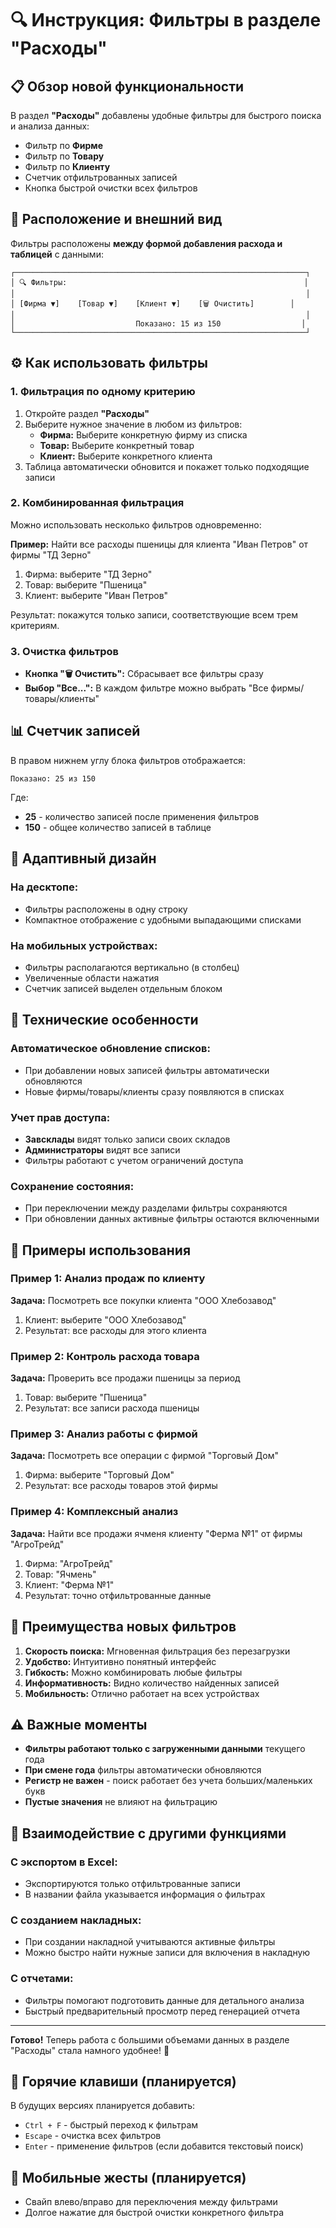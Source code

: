 # 🔍 Инструкция: Фильтры в разделе "Расходы"

## 📋 Обзор новой функциональности

В раздел **"Расходы"** добавлены удобные фильтры для быстрого поиска и анализа данных:
- Фильтр по **Фирме**
- Фильтр по **Товару** 
- Фильтр по **Клиенту**
- Счетчик отфильтрованных записей
- Кнопка быстрой очистки всех фильтров

## 🎯 Расположение и внешний вид

Фильтры расположены **между формой добавления расхода и таблицей** с данными:

```
┌─────────────────────────────────────────────────────────────────┐
│ 🔍 Фильтры:                                                     │
│                                                                 │
│ [Фирма ▼]    [Товар ▼]    [Клиент ▼]    [🗑️ Очистить]        │
│                                                                 │
│                           Показано: 15 из 150                  │
└─────────────────────────────────────────────────────────────────┘
```

## ⚙️ Как использовать фильтры

### 1. Фильтрация по одному критерию
1. Откройте раздел **"Расходы"**
2. Выберите нужное значение в любом из фильтров:
   - **Фирма:** Выберите конкретную фирму из списка
   - **Товар:** Выберите конкретный товар
   - **Клиент:** Выберите конкретного клиента
3. Таблица автоматически обновится и покажет только подходящие записи

### 2. Комбинированная фильтрация
Можно использовать несколько фильтров одновременно:

**Пример:** Найти все расходы пшеницы для клиента "Иван Петров" от фирмы "ТД Зерно"
1. Фирма: выберите "ТД Зерно"
2. Товар: выберите "Пшеница"
3. Клиент: выберите "Иван Петров"

Результат: покажутся только записи, соответствующие всем трем критериям.

### 3. Очистка фильтров
- **Кнопка "🗑️ Очистить":** Сбрасывает все фильтры сразу
- **Выбор "Все...":** В каждом фильтре можно выбрать "Все фирмы/товары/клиенты"

## 📊 Счетчик записей

В правом нижнем углу блока фильтров отображается:
```
Показано: 25 из 150
```

Где:
- **25** - количество записей после применения фильтров
- **150** - общее количество записей в таблице

## 🎨 Адаптивный дизайн

### На десктопе:
- Фильтры расположены в одну строку
- Компактное отображение с удобными выпадающими списками

### На мобильных устройствах:
- Фильтры располагаются вертикально (в столбец)
- Увеличенные области нажатия
- Счетчик записей выделен отдельным блоком

## 🔧 Технические особенности

### Автоматическое обновление списков:
- При добавлении новых записей фильтры автоматически обновляются
- Новые фирмы/товары/клиенты сразу появляются в списках

### Учет прав доступа:
- **Завсклады** видят только записи своих складов
- **Администраторы** видят все записи
- Фильтры работают с учетом ограничений доступа

### Сохранение состояния:
- При переключении между разделами фильтры сохраняются
- При обновлении данных активные фильтры остаются включенными

## 🧪 Примеры использования

### Пример 1: Анализ продаж по клиенту
**Задача:** Посмотреть все покупки клиента "ООО Хлебозавод"
1. Клиент: выберите "ООО Хлебозавод"
2. Результат: все расходы для этого клиента

### Пример 2: Контроль расхода товара
**Задача:** Проверить все продажи пшеницы за период
1. Товар: выберите "Пшеница"
2. Результат: все записи расхода пшеницы

### Пример 3: Анализ работы с фирмой
**Задача:** Посмотреть все операции с фирмой "Торговый Дом"
1. Фирма: выберите "Торговый Дом"
2. Результат: все расходы товаров этой фирмы

### Пример 4: Комплексный анализ
**Задача:** Найти все продажи ячменя клиенту "Ферма №1" от фирмы "АгроТрейд"
1. Фирма: "АгроТрейд"
2. Товар: "Ячмень"
3. Клиент: "Ферма №1"
4. Результат: точно отфильтрованные данные

## 🚀 Преимущества новых фильтров

1. **Скорость поиска:** Мгновенная фильтрация без перезагрузки
2. **Удобство:** Интуитивно понятный интерфейс
3. **Гибкость:** Можно комбинировать любые фильтры
4. **Информативность:** Видно количество найденных записей
5. **Мобильность:** Отлично работает на всех устройствах

## ⚠️ Важные моменты

- **Фильтры работают только с загруженными данными** текущего года
- **При смене года** фильтры автоматически обновляются
- **Регистр не важен** - поиск работает без учета больших/маленьких букв
- **Пустые значения** не влияют на фильтрацию

## 🔄 Взаимодействие с другими функциями

### С экспортом в Excel:
- Экспортируются только отфильтрованные записи
- В названии файла указывается информация о фильтрах

### С созданием накладных:
- При создании накладной учитываются активные фильтры
- Можно быстро найти нужные записи для включения в накладную

### С отчетами:
- Фильтры помогают подготовить данные для детального анализа
- Быстрый предварительный просмотр перед генерацией отчета

---

**Готово!** Теперь работа с большими объемами данных в разделе "Расходы" стала намного удобнее! 🎉

## 🎯 Горячие клавиши (планируется)

В будущих версиях планируется добавить:
- `Ctrl + F` - быстрый переход к фильтрам
- `Escape` - очистка всех фильтров
- `Enter` - применение фильтров (если добавится текстовый поиск)

## 📱 Мобильные жесты (планируется)

- Свайп влево/вправо для переключения между фильтрами
- Долгое нажатие для быстрой очистки конкретного фильтра